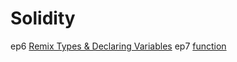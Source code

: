 # Solidity

ep6 <a href="https://gist.github.com/barcodech/a69fcc00589985d8ea83b42e3130aa9d">Remix Types & Declaring Variables</a>
ep7 <a href="https://gist.github.com/barcodech/14481fd202579106c1719478ef92b78f">function</a>

